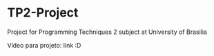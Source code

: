 # TP2-Project
Project for Programming Techniques 2 subject at University of Brasilia

Vídeo para projeto: link :D

